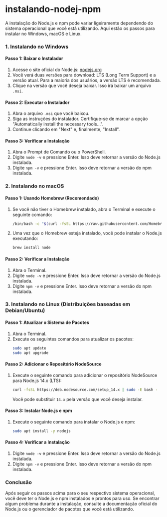 # instalando-nodej-npm

A instalação do Node.js e npm pode variar ligeiramente dependendo do sistema operacional que você está utilizando. Aqui estão os passos para instalar no Windows, macOS e Linux.

### 1. Instalando no Windows

#### Passo 1: Baixar o Instalador
1. Acesse o site oficial do Node.js: [nodejs.org](https://nodejs.org/)
2. Você verá duas versões para download: LTS (Long Term Support) e a versão atual. Para a maioria dos usuários, a versão LTS é recomendada.
3. Clique na versão que você deseja baixar. Isso irá baixar um arquivo `.msi`.

#### Passo 2: Executar o Instalador
1. Abra o arquivo `.msi` que você baixou.
2. Siga as instruções do instalador. Certifique-se de marcar a opção "Automatically install the necessary tools...".
3. Continue clicando em "Next" e, finalmente, "Install".

#### Passo 3: Verificar a Instalação
1. Abra o Prompt de Comando ou o PowerShell.
2. Digite `node -v` e pressione Enter. Isso deve retornar a versão do Node.js instalada.
3. Digite `npm -v` e pressione Enter. Isso deve retornar a versão do npm instalada.

### 2. Instalando no macOS

#### Passo 1: Usando Homebrew (Recomendado)
1. Se você não tiver o Homebrew instalado, abra o Terminal e execute o seguinte comando:
    ```sh
    /bin/bash -c "$(curl -fsSL https://raw.githubusercontent.com/Homebrew/install/HEAD/install.sh)"
    ```
2. Uma vez que o Homebrew esteja instalado, você pode instalar o Node.js executando:
    ```sh
    brew install node
    ```

#### Passo 2: Verificar a Instalação
1. Abra o Terminal.
2. Digite `node -v` e pressione Enter. Isso deve retornar a versão do Node.js instalada.
3. Digite `npm -v` e pressione Enter. Isso deve retornar a versão do npm instalada.

### 3. Instalando no Linux (Distribuições baseadas em Debian/Ubuntu)

#### Passo 1: Atualizar o Sistema de Pacotes
1. Abra o Terminal.
2. Execute os seguintes comandos para atualizar os pacotes:
    ```sh
    sudo apt update
    sudo apt upgrade
    ```

#### Passo 2: Adicionar o Repositório NodeSource
1. Execute o seguinte comando para adicionar o repositório NodeSource para Node.js 14.x (LTS):
    ```sh
    curl -fsSL https://deb.nodesource.com/setup_14.x | sudo -E bash -
    ```
   Você pode substituir `14.x` pela versão que você deseja instalar.

#### Passo 3: Instalar Node.js e npm
1. Execute o seguinte comando para instalar o Node.js e npm:
    ```sh
    sudo apt install -y nodejs
    ```

#### Passo 4: Verificar a Instalação
1. Digite `node -v` e pressione Enter. Isso deve retornar a versão do Node.js instalada.
2. Digite `npm -v` e pressione Enter. Isso deve retornar a versão do npm instalada.

### Conclusão

Após seguir os passos acima para o seu respectivo sistema operacional, você deve ter o Node.js e npm instalados e prontos para uso. Se encontrar algum problema durante a instalação, consulte a documentação oficial do Node.js ou o gerenciador de pacotes que você está utilizando.

